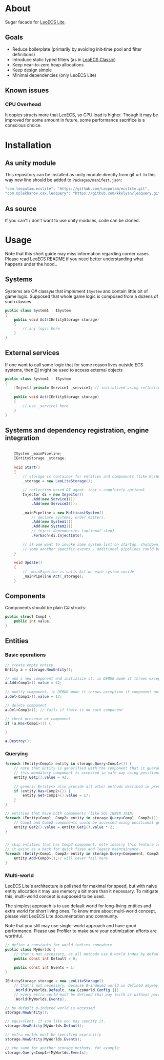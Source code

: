 # About

Sugar facade for [LeoECS Lite](https://github.com/Leopotam/ecslite).

## Goals
* Reduce boilerplate (primarily by avoiding init-time pool and filter definitions)
* Introduce static typed filters (as in [LeoECS Classic](https://github.com/Leopotam/ecs))
* Keep near-to-zero heap allocations
* Keep design simple
* Minimal dependencies (only LeoECS Lite)

## Known issues 

### CPU Overhead
It copies structs more that LeoECS, so CPU load is higher. Though it may be improved for some amount 
in future, some performance sacrifice is a conscious choice. 

# Installation

## As unity module
This repository can be installed as unity module directly from git url. In this way new line should be added to `Packages/manifest.json`:
```c#
"com.leopotam.ecslite": "https://github.com/Leopotam/ecslite.git",
"com.nplekhanov.csx.leoquery": "https://github.com/kkolyan/leoquery.git",
```

## As source
If you can't / don't want to use unity modules, code can be cloned.

# Usage

Note that this short guide may miss information regarding corner cases. Please read LeoECS README if you need better understanding what happens under the hood..


## Systems
Systems are C# classуы that implement `ISystem` and contain little bit of game logic. Supposed that whole game logic is composed from a dozens of such classes
```c#
public class System1 : ISystem
{
    public void Act(IEntityStorage storage)
    {
        // any logic here
    }
}
```

## External services
If one want to call some logic that for some reason lives outside ECS systems, then [DI](https://en.wikipedia.org/wiki/Dependency_injection) might be used to access external objects
```c#
public class System1 : ISystem
{
    [Inject] private Service1 _service1; // initialized using reflection on startup
    
    public void Act(IEntityStorage storage)
    {
        // use _service1 here
    }
}
```

## Systems and dependency registration, engine integration
```c#
    
    ISystem _mainPipeline;
    IEntityStorage _storage;
    
    void Start()
    {
        // storage is container for entities and components (like EcsWorld in LeoECS Classic)
        _storage = new LeoLiteStorage();
        
        // reflection based DI agent. that's completely optional.
        Injector di = new Injector()
            .Add(new Service1())
            .Add(new Service2());
        
        _mainPipeline = new MulticastSystem()
            // declare systems. order matters.
            .Add(new System1())
            .Add(new System2())
            // inject dependencies (optional step)
            .ForEach(di.InjectInto);
            
        // if one want to invoke some system list on startup, shutdown, FixedUpdate or 
        // some another specific events - additional pipelines could be configured the same way as above.
    }
    
    void Update()
    {
        // _mainPipeline is calls Act on each system inside
        _mainPipeline.Act(_storage);
    }
```

## Components

Components should be plain C# structs:
```c#
public struct Comp1 {
    public int value;
}
```

## Entities

### Basic operations
```c#
// create empty entity
Entity a = storage.NewEntity();

// add a new component and initialize it. in DEBUG mode it throws exception if component already exists
a.Add<Comp1>().value = 42;
    
// modify component. in DEBUG mode it throws exception if component not found.
a.Get<Comp1>().value = 17;

// delete component
a.Del<Comp1>(); // fails if there is no such component

// check presense of component
if (a.Has<Comp1>()) {
    
}

a.Destroy();
```

### Querying
```c#
foreach (Entity<Comp1> entity in storage.Query<Comp1>()) {
    // note that Entity is generified with the component that it guaranteed to have. 
    // this mandatory component is accessed in safe way using positional getter:
    entity.Get1().value = 42;
    
    // generic Entity<> also provide all other methods desribed in previous section:    
    if (entity.Has<Comp2>()) {
        entity.Get<Comp1>().value = 17;
    }
}

// entities that have both components (like SQL INNER JOIN)
foreach (Entity<Comp1, Comp2> entity in storage.Query<Comp1, Comp2>()) {
    // Comp1 and Comp2 components could be accessed using positional getters:
    entity.Get2().value = entity.Get1().value * 2;
}


// skip entities that has Comp3 component. note ideally this feature is discouraged.
// it exist as a hack for quick fixes and legacy maintainence.
foreach (Entity<Comp1, Comp2> entity in storage.Query<Component, Comp2>().Excluding<Comp3>()) {
    entity.Add<Comp3>();// will never fail here
}
```

### Multi-world

LeoECS Lite's architecture is polished for maximal for speed, but with naive entity allocation it may use memory a bit more than it necessary. 
To mitigate this, multi-world concept is supposed to be used.

The simplest approach is to use default world for long-living entities and extra world for short living ones. 
To know more about multi-world concept, please visit LeoECS Lite documentation and community.

Note that you still may use single-world approach and have good performance. Please use Profiler to make sure your optimization efforts are worthful.

```c#
// define a constants for world indices somewhere
public class MyWorlds {
    // that's not necessary, as all methods use 0 world index by default, but you can do so if you like.
    public const int Default = 0;
    
    public const int Events = 1;
}

IEntityStorage storage = new LeoLiteStorage()
    // that's not necessary, because 0-indexed world is defined anyway, but you can specify custom LeoECS Lite parameters that way.
    .World(MyWorlds.Default, new EcsWorld.Config {})
    // every extra world must be defined that way (with or without parameters)
    .World(MyWorlds.Events);

// by default 0-indexed world is accessed
storage.NewEntity();

// equivalent. if you like you may specify it.
storage.NewEntity(MyWorlds.Default);

// extra worlds must be specified explicitly
storage.NewEntity(MyWorlds.Events);

// the same for another storage methods. for example:
storage.Query<Comp1>(MyWorlds.Events);
```
